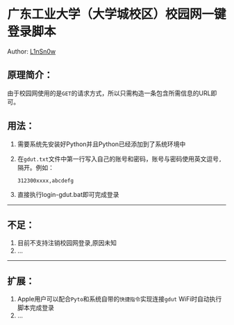 # 广东工业大学（大学城校区）校园网一键登录脚本

Author: [L1nSn0w](https://linsnow.cn)

## 原理简介：
由于校园网使用的是`GET`的请求方式，所以只需构造一条包含所需信息的URL即可。

## 用法：

1. 需要系统先安装好Python并且Python已经添加到了系统环境中

2. 在`gdut.txt`文件中第一行写入自己的账号和密码，账号与密码使用英文逗号`,`隔开。例如：

   ```
   312300xxxx,abcdefg
   ```

   

3. 直接执行login-gdut.bat即可完成登录

---

## 不足：

1. 目前不支持注销校园网登录,原因未知
2. ...

---

## 扩展：

1. Apple用户可以配合`Pyto`和系统自带的`快捷指令`实现连接`gdut` WiFi时自动执行脚本完成登录
2. ...

